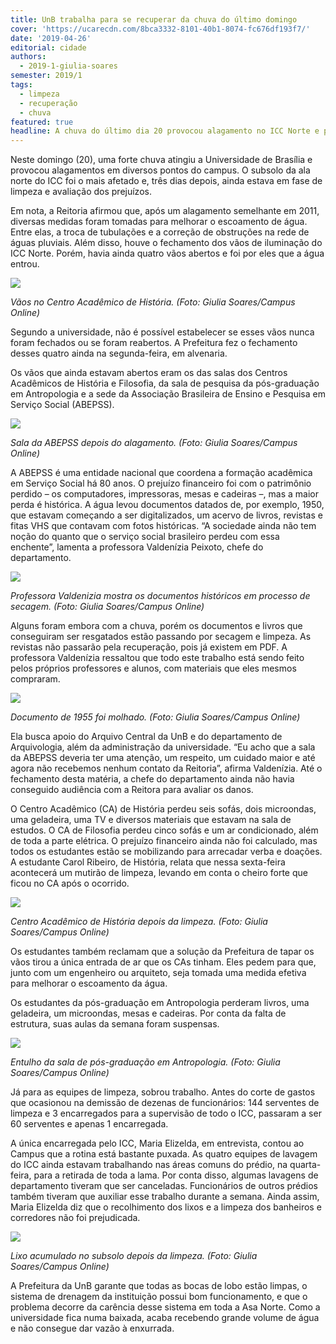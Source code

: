 ```yaml
---
title: UnB trabalha para se recuperar da chuva do último domingo
cover: 'https://ucarecdn.com/8bca3332-8101-40b1-8074-fc676df193f7/'
date: '2019-04-26'
editorial: cidade
authors:
  - 2019-1-giulia-soares
semester: 2019/1
tags:
  - limpeza
  - recuperação
  - chuva
featured: true
headline: A chuva do último dia 20 provocou alagamento no ICC Norte e perda de materiais
---
```

Neste domingo (20), uma forte chuva atingiu a Universidade de Brasília e provocou alagamentos em diversos pontos do campus. O subsolo da ala norte do ICC foi o mais afetado e, três dias depois, ainda estava em fase de limpeza e avaliação dos prejuízos. 

Em nota, a Reitoria afirmou que, após um alagamento semelhante em 2011, diversas medidas foram tomadas para melhorar o escoamento de água. Entre elas, a troca de tubulações e a correção de obstruções na rede de águas pluviais. Além disso, houve o fechamento dos vãos de iluminação do ICC Norte. Porém, havia ainda quatro vãos abertos e foi por eles que a água entrou. 

![](https://ucarecdn.com/bb24ff40-73d5-49b0-a0e1-37c954984ef1/)

_Vãos no Centro Acadêmico de História. (Foto: Giulia Soares/Campus Online)_

Segundo a universidade, não é possível estabelecer se esses vãos nunca foram fechados ou se foram reabertos. A Prefeitura fez o fechamento desses quatro ainda na segunda-feira, em alvenaria.

Os vãos que ainda estavam abertos eram os das salas dos Centros Acadêmicos de História e Filosofia, da sala de pesquisa da pós-graduação em Antropologia e a sede da Associação Brasileira de Ensino e Pesquisa em Serviço Social (ABEPSS).

![](https://ucarecdn.com/12f7c6f4-d976-4ad4-b53c-46146b2eefed/)

_Sala da ABEPSS depois do alagamento. (Foto: Giulia Soares/Campus Online)_

A ABEPSS é uma entidade nacional que coordena a formação acadêmica em Serviço Social há 80 anos. O prejuízo financeiro foi com o patrimônio perdido – os computadores, impressoras, mesas e cadeiras –, mas a maior perda é histórica. A água levou documentos datados de, por exemplo, 1950, que estavam começando a ser digitalizados, um acervo de livros, revistas e fitas VHS que contavam com fotos históricas. “A sociedade ainda não tem noção do quanto que o serviço social brasileiro perdeu com essa enchente”, lamenta a professora Valdenízia Peixoto, chefe do departamento. 

![](https://ucarecdn.com/a7cc5646-9f6e-4b05-b664-b01123de0010/)

_Professora Valdenizia mostra os documentos históricos em processo de secagem. (Foto: Giulia Soares/Campus Online)_

Alguns foram embora com a chuva, porém os documentos e livros que conseguiram ser resgatados estão passando por secagem e limpeza. As revistas não passarão pela recuperação, pois já existem em PDF. A professora Valdenízia ressaltou que todo este trabalho está sendo feito pelos próprios professores e alunos, com materiais que eles mesmos compraram. 

![](https://ucarecdn.com/5b3f0cf5-e964-49ab-b2f8-3a86c95f1607/)

_Documento de 1955 foi molhado. (Foto: Giulia Soares/Campus Online)_

Ela busca apoio do Arquivo Central da UnB e do departamento de Arquivologia, além da administração da universidade. “Eu acho que a sala da ABEPSS deveria ter uma atenção, um respeito, um cuidado maior e até agora não recebemos nenhum contato da Reitoria”, afirma Valdenízia. Até o fechamento desta matéria, a chefe do departamento ainda não havia conseguido audiência com a Reitora para avaliar os danos. 

O Centro Acadêmico (CA) de História perdeu seis sofás, dois microondas, uma geladeira, uma TV e diversos materiais que estavam na sala de estudos. O CA de Filosofia perdeu cinco sofás e um ar condicionado, além de toda a parte elétrica. O prejuízo financeiro ainda não foi calculado, mas todos os estudantes estão se mobilizando para arrecadar verba e doações. A estudante Carol Ribeiro, de História, relata que nessa sexta-feira acontecerá um mutirão de limpeza, levando em conta o cheiro forte que ficou no CA após o ocorrido. 

![](https://ucarecdn.com/58d984aa-4942-41d9-8204-8ffd5d9237cd/)

_Centro Acadêmico de História depois da limpeza. (Foto: Giulia Soares/Campus Online)_

Os estudantes também reclamam que a solução da Prefeitura de tapar os vãos tirou a única entrada de ar que os CAs tinham. Eles pedem para que, junto com um engenheiro ou arquiteto, seja tomada uma medida efetiva para melhorar o escoamento da água. 

Os estudantes da pós-graduação em Antropologia perderam livros, uma geladeira, um microondas, mesas e cadeiras. Por conta da falta de estrutura, suas aulas da semana foram suspensas. 

![](https://ucarecdn.com/77aed737-2a84-4126-ac85-630fecca2e22/)

_Entulho da sala de pós-graduação em Antropologia. (Foto: Giulia Soares/Campus Online)_

Já para as equipes de limpeza, sobrou trabalho. Antes do corte de gastos que ocasionou na demissão de dezenas de funcionários: 144 serventes de limpeza e 3 encarregados para a supervisão de todo o ICC, passaram a ser 60 serventes e apenas 1 encarregada. 

A única encarregada pelo ICC, Maria Elizelda, em entrevista, contou ao Campus que a rotina está bastante puxada. As quatro equipes de lavagem do ICC ainda estavam trabalhando nas áreas comuns do prédio, na quarta-feira, para a retirada de toda a lama. Por conta disso, algumas lavagens de departamento tiveram que ser canceladas. Funcionários de outros prédios também tiveram que auxiliar esse trabalho durante a semana. Ainda assim, Maria Elizelda diz que o recolhimento dos lixos e a limpeza dos banheiros e corredores não foi prejudicada. 

![](https://ucarecdn.com/2d507faa-98be-4f22-bd9a-21d52d8ad939/)

_Lixo acumulado no subsolo depois da limpeza. (Foto: Giulia Soares/Campus Online)_

A Prefeitura da UnB garante que todas as bocas de lobo estão limpas, o sistema de drenagem da instituição possui bom funcionamento, e que o problema decorre da carência desse sistema em toda a Asa Norte. Como a universidade fica numa baixada, acaba recebendo grande volume de água e não consegue dar vazão à enxurrada.
